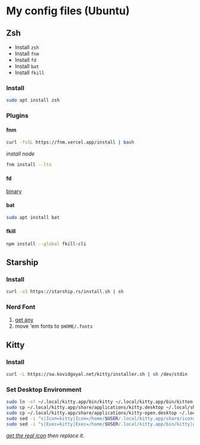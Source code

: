 # My config files (Ubuntu)

## Zsh

- Install `zsh`
- Install `fnm`
- Install `fd`
- Install `bat`
- Install `fkill`

### Install

```bash
sudo apt install zsh
```

### Plugins

#### fnm

```bash
curl -fsSL https://fnm.vercel.app/install | bash
```

_install node_
```bash
fnm install --lts
```

#### fd

[binary](https://github.com/sharkdp/fd?tab=readme-ov-file#installation)

#### bat

```bash
sudo apt install bat
```

#### fkill

```bash
npm install --global fkill-cli
```

## Starship

### Install

```bash
curl -sS https://starship.rs/install.sh | sh
```

### Nerd Font

1. [get any](https://www.nerdfonts.com/)
2. move 'em fonts to `$HOME/.fonts`

## Kitty

### Install

```bash
curl -L https://sw.kovidgoyal.net/kitty/installer.sh | sh /dev/stdin
```

### Set Desktop Environment

```bash
sudo ln -sf ~/.local/kitty.app/bin/kitty ~/.local/kitty.app/bin/kitten /usr/bin/
sudo cp ~/.local/kitty.app/share/applications/kitty.desktop ~/.local/share/applications/
sudo cp ~/.local/kitty.app/share/applications/kitty-open.desktop ~/.local/share/applications/
sudo sed -i "s|Icon=kitty|Icon=/home/$USER/.local/kitty.app/share/icons/hicolor/256x256/apps/kitty.png|g" ~/.local/share/applications/kitty*.desktop
sudo sed -i "s|Exec=kitty|Exec=/home/$USER/.local/kitty.app/bin/kitty|g" ~/.local/share/applications/kitty*.desktop
```

_[get the real icon](https://github.com/kovidgoyal/kitty/issues/3618) then replace it._
